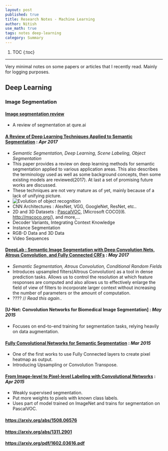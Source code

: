 ```yaml
---
layout: post
published: true
title: Research Notes - Machine Learning
author: Nitish
use_math: true
tags: notes deep-learning
category: Summary
---
```


1. TOC
{:toc}

----


Very minimal notes on some papers or articles that I recently read. Mainly for logging purposes.

## Deep Learning

### Image Segmentation

#### [Image segmentation review](http://blog.qure.ai/notes/semantic-segmentation-deep-learning-review)
* A review of segmentation at qure.ai

#### [A Review of Deep Learning Techniques Applied to Semantic Segmentation](https://arxiv.org/pdf/1704.06857) : *Apr 2017*   
* *Semantic Segmentation, Deep Learning, Scene Labeling, Object Segmentation*   
* This paper provides a review on deep learning methods for semantic segmentation applied to various  application areas. This also describes the terminology used as well as some background concepts, then some existing models are reviewed(2017). At last a set of promising future works are discussed.
* These techniques are not very mature as of yet, mainly because of a lack of unifying picture.
* ![Evolution of object recognition](images/papers/deepSegment1.png)
* CNN Architectures : AlexNet, VGG, GoogleNet, ResNet, etc..
* 2D and 3D Datasets : [PascalVOC](http://host.robots.ox.ac.uk/pascal/VOC/voc2012/),  [Microsoft COCO](6. http://mscoco.org/), and more,...   
* Decoder Variants, Integrating Context Knowledge
* Instance Segmentation
* RGB-D Data and 3D Data
* Video Sequences   

#### [DeepLab : Semantic Image Segmentation with Deep Convolution Nets, Atrous Convolution, and Fully Connected CRFs](https://arxiv.org/abs/1606.00915) : *May 2017*   
* *Semantic Segmentation, Atrous Convolution, Conditional Random Fields*
* Introduces upsampled filters(Altrous Convolution) as a tool in dense prediction tasks. Allows us to control the resolution at which feature responses are computed and also allows us to effectively enlarge the field of view of filters to incorporate larger context without increasing the number of parameters or the amount of computation.
* ???? // *Read this again..*

#### [U-Net: Convolution Networks for Biomedical Image Segmentation] : *May 2015*
* Focuses on end-to-end training for segmentation tasks, relying heavily on data augmentation.
    
#### [Fully Convolutional Networks for Semantic Segmentation](https://arxiv.org/abs/1411.4038) : *Mar 2015*
* One of the first works to use Fully Connected layers to create pixel heatmap as output.
* Introducing Upsampling or Convolution Transpose.

#### [From Image-level to Pixel-level Labeling with Convolutional Networks](https://arxiv.org/abs/1411.6228) : *Apr 2015*   
* Weakly supervised segmentation.
* Put more weights to pixels with known class labels.
* Uses part of model trained on ImageNet and trains for segmentation on PascalVOC.
    

#### https://arxiv.org/abs/1508.06576

#### https://arxiv.org/abs/1311.2901

#### https://arxiv.org/pdf/1602.03616.pdf

#### 
